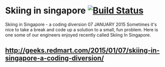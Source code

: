 # Skiing in singapore [![Build Status](https://travis-ci.org/ThibsG/skiing_singapore.svg?branch=master)](https://travis-ci.org/ThibsG/skiing_singapore)

Skiing in Singapore - a coding diversion
07 JANUARY 2015
Sometimes it's nice to take a break and code up a solution to a small, fun problem. Here is one some of our engineers enjoyed recently called Skiing In Singapore.

## http://geeks.redmart.com/2015/01/07/skiing-in-singapore-a-coding-diversion/
